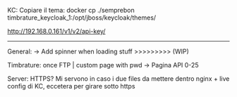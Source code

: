 KC: 
    Copiare il tema: 
    docker cp ./semprebon timbrature_keycloak_1:/opt/jboss/keycloak/themes/ 

http://192.168.0.161/v1/v2/api-key/<id>

*******************************

General: 
    -> Add spinner when loading stuff >>>>>>>>> (WIP)

Timbrature: once FTP  | custom page with pwd
    -> Pagina API 0-25

Server: HTTPS? Mi servono in caso i due files da mettere dentro nginx + live config di KC, eccetera per girare sotto https  